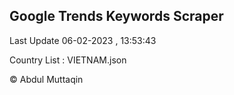 

## Google Trends Keywords Scraper 
 
Last Update 06-02-2023 , 13:53:43

Country List :
VIETNAM.json



© Abdul Muttaqin 
